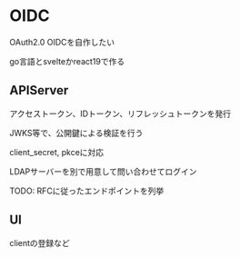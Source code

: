# OIDC

OAuth2.0 OIDCを自作したい

go言語とsvelteかreact19で作る



## APIServer

アクセストークン、IDトークン、リフレッシュトークンを発行

JWKS等で、公開鍵による検証を行う

client_secret, pkceに対応

LDAPサーバーを別で用意して問い合わせてログイン

TODO: RFCに従ったエンドポイントを列挙

## UI

clientの登録など
